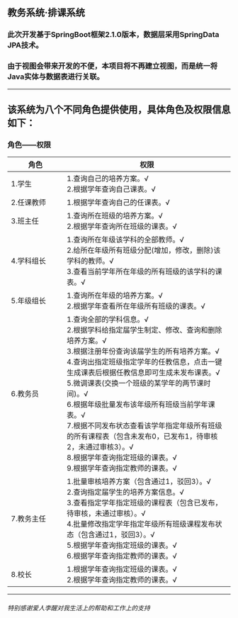 ## 教务系统·排课系统
### 此次开发基于SpringBoot框架2.1.0版本，数据层采用SpringData JPA技术。
### 由于视图会带来开发的不便，本项目将不再建立视图，而是统一将Java实体与数据表进行关联。
---
## 该系统为八个不同角色提供使用，具体角色及权限信息如下：
### 角色——权限

<table>
    <thead>
      <tr>
        <th width="110px">角色</th>
        <th>权限</th>
      </tr>
    </thead>
  <tbody>
    <tr>
      <td>1.学生</td>
      <td>1.查询自己的培养方案。√<br>2.根据学年查询自己课表。√</td>
    </tr>
    <tr>
      <td>2.任课教师</td>
      <td>1.根据学年查询自己的任课表。√</td>
    </tr>
    <tr>
      <td>3.班主任</td>
      <td>1.查询所在班级的培养方案。√<br>2.根据学年查询所在班级的课表。√</td>
    </tr>
    <tr>
      <td>4.学科组长</td>
      <td>1.查询所在年级该学科的全部教师。√<br>2.给所在年级所有班级分配(增加，修改，删除)该学科的教师。√<br>3.查看当前学年所在年级的所有班级的该学科的课表。√</td>
    </tr>
    <tr>
      <td>5.年级组长</td>
      <td>1.查询所在年级的培养方案。√<br>2.根据学年查看所在年级所有班级的课表。√</td>
    </tr>
    <tr>
      <td>6.教务员</td>
      <td>1.查询全部的学科信息。√<br>2.根据学科给指定届学生制定、修改、查询和删除培养方案。√<br>3.根据注册年份查询该届学生的所有培养方案。√<br>4.查询出指定班级指定学年的任教信息，点击一键生成课表后根据任教信息即可生成未发布课表。√<br>5.微调课表(交换一个班级的某学年的两节课时间)。√<br>6.根据年级批量发布该年级所有班级当前学年课表。√<br>7.根据不同发布状态查看该学年指定年级所有班级的所有课程表（包含未发布0，已发布1，待审核2，未通过审核3）。√<br>8.根据学年查询指定班级的课表。√<br>9.根据学年查询指定教师的课表。√</td>
    </tr>
    <tr>
      <td>7.教务主任</td>
      <td>1.批量审核培养方案（包含通过1，驳回3）。√<br>2.查询指定届学生的培养方案信息。√<br>3.查看指定学年指定班级的课程表（包含已发布，待审核，未通过审核）。√<br>4.批量修改指定学年指定年级所有班级课程发布状态（包含通过1，驳回3）。√<br>5.根据学年查询指定班级的课表。√<br>6.根据学年查询指定教师的课表。√</td>
    </tr>
    <tr>
      <td>8.校长</td>
      <td>1.根据学年查询指定班级的课表。√<br>2.根据学年查询指定教师的课表。√</td>
    </tr>
  </tbody>
</table>

---
###### 特别感谢爱人李醒对我生活上的帮助和工作上的支持
